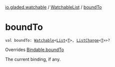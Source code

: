 [io.gladed.watchable](../index.md) / [WatchableList](index.md) / [boundTo](./bound-to.md)

# boundTo

`val boundTo: `[`Watchable`](../-watchable/index.md)`<`[`List`](https://kotlinlang.org/api/latest/jvm/stdlib/kotlin.collections/-list/index.html)`<`[`T`](index.md#T)`>, `[`ListChange`](../-list-change/index.md)`<`[`T`](index.md#T)`>>?`

Overrides [Bindable.boundTo](../-bindable/bound-to.md)

The current binding, if any.

